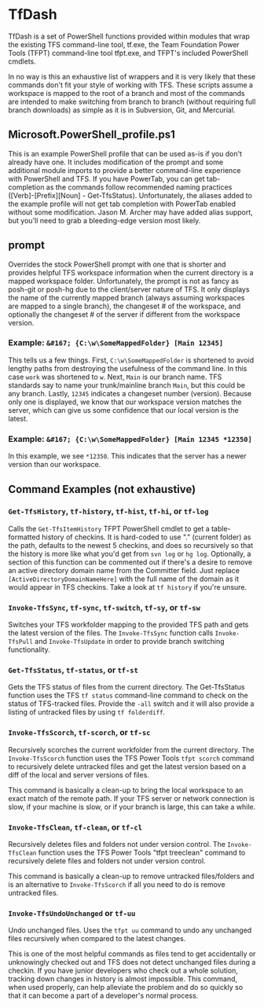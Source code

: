 # TfDash

TfDash is a set of PowerShell functions provided within modules that wrap the existing TFS 
command-line tool, tf.exe, the Team Foundation Power Tools (TFPT) command-line tool tfpt.exe, and
TFPT's included PowerShell cmdlets.

In no way is this an exhaustive list of wrappers and it is very likely that these commands don't fit
your style of working with TFS.  These scripts assume a workspace is mapped to the root of a branch
and most of the commands are intended to make switching from branch to branch (without requiring
full branch downloads) as simple as it is in Subversion, Git, and Mercurial.

## Microsoft.PowerShell_profile.ps1

This is an example PowerShell profile that can be used as-is if you don't already have one.  It
includes modification of the prompt and some additional module imports to provide a better
command-line experience with PowerShell and TFS.  If you have PowerTab, you can get tab-completion
as the commands follow recommended naming practices ([Verb]-[Prefix][Noun] - Get-TfsStatus).
Unfortunately, the aliases added to the example profile will not get tab completion with PowerTab
enabled without some modification.  Jason M. Archer may have added alias support, but you'll need to
grab a bleeding-edge version most likely.

## prompt

Overrides the stock PowerShell prompt with one that is shorter and provides helpful TFS workspace
information when the current directory is a mapped workspace folder.  Unfortunately, the prompt is
not as fancy as posh-git or posh-hg due to the client/server nature of TFS.  It only displays the
name of the currently mapped branch (always assuming workspaces are mapped to a single branch),
the changeset # of the workspace, and optionally the changeset # of the server if different from the
workspace version.

### Example: `&#167; {C:\w\SomeMappedFolder} [Main 12345] `

This tells us a few things.  First, `C:\w\SomeMappedFolder` is shortened to avoid lengthy paths from
destroying the usefulness of the command line.  In this case `work` was shortened to `w`.  Next,
`Main` is our branch name.  TFS standards say to name your trunk/mainline branch `Main`, but this
could be any branch.  Lastly, `12345` indicates a changeset number (version).  Because only one is
displayed, we know that our workspace version matches the server, which can give us some confidence
that our local version is the latest.

### Example: `&#167; {C:\w\SomeMappedFolder} [Main 12345 *12350] `

In this example, we see `*12350`.  This indicates that the server has a newer version than our
workspace.

## Command Examples (not exhaustive)

### `Get-TfsHistory`, `tf-history`, `tf-hist`, `tf-hi`, or `tf-log`

Calls the `Get-TfsItemHistory` TFPT PowerShell cmdlet to get a table-formatted history of checkins.
It is hard-coded to use "." (current folder) as the path, defaults to the newest 5 checkins, and
does so recursively so that the history is more like what you'd get from `svn log` or `hg log`.
Optionally, a section of this function can be commented out if there's a desire to remove an active
directory domain name from the Committer field.  Just replace `[ActiveDirectoryDomainNameHere]` with
the full name of the domain as it would appear in TFS checkins.  Take a look at `tf history` if
you're unsure.

### `Invoke-TfsSync`, `tf-sync`, `tf-switch`, `tf-sy`, or `tf-sw`

Switches your TFS workfolder mapping to the provided TFS path and gets the latest version of the 
files.  The `Invoke-TfsSync` function calls `Invoke-TfsPull` and `Invoke-TfsUpdate` in order to 
provide branch switching functionality.

### `Get-TfsStatus`, `tf-status`, or `tf-st`

Gets the TFS status of files from the current directory.  The Get-TfsStatus function uses the TFS 
`tf status` command-line command to check on the status of TFS-tracked files.  Provide the `-all`
switch and it will also provide a listing of untracked files by using `tf folderdiff`.

### `Invoke-TfsScorch`, `tf-scorch`, or `tf-sc`

Recursively scorches the current workfolder from the current directory.  The `Invoke-TfsScorch`
function uses the TFS Power Tools `tfpt scorch` command to recursively delete untracked files and 
get the latest version based on a diff of the local and server versions of files.

This command is basically a clean-up to bring the local workspace to an exact match of the remote 
path.  If your TFS server or network connection is slow, if your machine is slow, or if your
branch is large, this can take a while.

### `Invoke-TfsClean`, `tf-clean`, or `tf-cl`

Recursively deletes files and folders not under version control.  The `Invoke-TfsClean` function 
uses the TFS Power Tools "tfpt treeclean" command to recursively delete files and folders not under 
version control.

This command is basically a clean-up to remove untracked files/folders and is an alternative to
`Invoke-TfsScorch` if all you need to do is remove untracked files.

### `Invoke-TfsUndoUnchanged` or `tf-uu`

Undo unchanged files.  Uses the `tfpt uu` command to undo any unchanged files recursively when 
compared to the latest changes.

This is one of the most helpful commands as files tend to get accidentally or unknowingly checked
out and TFS does not detect unchanged files during a checkin.  If you have junior developers who
check out a whole solution, tracking down changes in history is almost impossible.  This command,
when used properly, can help alleviate the problem and do so quickly so that it can become a part of
a developer's normal process.



